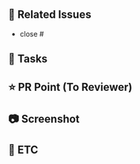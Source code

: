 ﻿## 📌 Related Issues

<!--관련 이슈 언급 -->

- close #

## 📄 Tasks

<!-- 작업한 내용을 작성해주세요 -->

## ⭐ PR Point (To Reviewer)

<!-- 리뷰어가 특별히 봐주었으면 하는 부분이 있다면 작성해주세요  -->

## 📷 Screenshot

<!-- 작업 결과물에 관련된 사진이나 영상 등을 첨부해주세요 -->

## 🔔 ETC

<!-- 기타 이외 작업 작성 (ex. 참고한 아티클 링크 / 새롭게 알게 된 점 등) -->